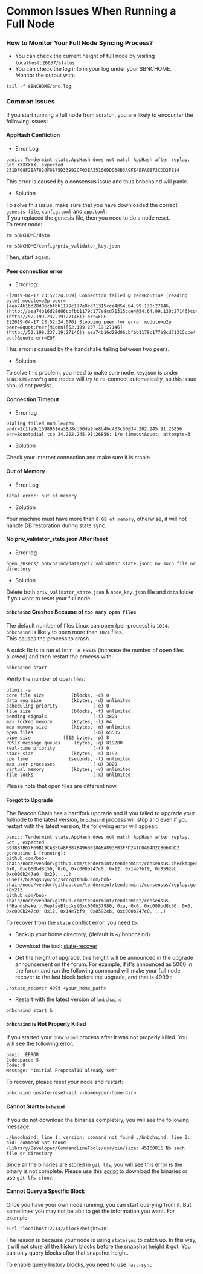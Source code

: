 # Common Issues When Running a Full Node

### How to Monitor Your Full Node Syncing Process?

* You can check the current height of full node by visiting `localhost:26657/status`
* You can check the log info in your log under your $BNCHOME.<br/>
Monitor the output with:
```
tail -f $BNCHOME/bnc.log
```
### Common Issues

If you start running a full node from scratch, you are likely to encounter the following issues:

#### AppHash Confliction

* Error Log
```
panic: Tendermint state.AppHash does not match AppHash after replay. Got XXXXXXX, expected 251DF08F2BA7824F0875D33992CF03EA35106DDD34B3A9FE4EFA0B73CDD2FE14
```
This error is caused by a consensus issue and thus bnbchaind will panic.

* Solution

To solve this issue, make sure that you have downloaded the correct `genesis file`, `config.toml` and `app.toml`.<br/>
If you replaced the genesis file, then you need to do a node reset.<br/>
To reset node:
```
rm $BNCHOME/data

rm $BNCHOME/config/priv_validator_key.json
```
Then, start again.

#### Peer connection error

* Error log:
```
E[2019-04-17|23:52:24.069] Connection failed @ recvRoutine (reading byte) module=p2p peer=[aea74b16d28d06cbfbb1179c177e8cd71315cce4@54.64.99.130:27146](http://aea74b16d28d06cbfbb1179c177e8cd71315cce4@54.64.99.130:27146)conn=MConn{[52.199.237.19:27146](http://52.199.237.19:27146)} err=EOF
E[2019-04-17|23:52:24.070] Stopping peer for error module=p2p peer=&quot;Peer{MConn{[52.199.237.19:27146](http://52.199.237.19:27146)} aea74b16d28d06cbfbb1179c177e8cd71315cce4 out}&quot; err=EOF
```

This error is caused by the handshake failing between two peers.

* Solution

To solve this problem, you need to make sure node_key.json is under `$BNCHOME/config` and nodes will try to re-connect automatically, so this issue should not persist.

#### Connection Timeout

* Error log
```
Dialing failed module=pex addr=2c1fa9c1698961da38d8cd50da9fe8b4bc433c50@34.202.245.91:26856 err=&quot;dial tcp 34.202.245.91:26856: i/o timeout&quot; attempts=3
```

* Solution

Check your internet connection and make sure it is stable.

#### Out of Memory

* Error Log
```
fatal error: out of memory
```

* Solution

Your machine must have more than `8 GB of memory`, otherwise, it will not handle DB restoration during state sync.

#### No priv_validator_state.json After Reset

* Error log
```
open /Users/.bnbchaind/data/priv_validator_state.json: no such file or directory
```
* Solution

Delete both `priv_validator_state.json` & `node_key.json` file and `data` folder if you want to reset your full node.

#### `bnbchaind` Crashes Because of `too many open files`

The default number of files Linux can open (per-process) is `1024`.<br/>
`bnbchaind` is likely to open more than `1024` files.<br/>
This causes the process to crash.<br/>

A quick fix is to run `ulimit -n 65535` (increase the number of open files allowed) and then restart the process with:
```
bnbchaind start
```

Verify the number of open files:
```
ulimit -a
core file size          (blocks, -c) 0
data seg size           (kbytes, -d) unlimited
scheduling priority             (-e) 0
file size               (blocks, -f) unlimited
pending signals                 (-i) 3829
max locked memory       (kbytes, -l) 64
max memory size         (kbytes, -m) unlimited
open files                      (-n) 65535
pipe size            (512 bytes, -p) 8
POSIX message queues     (bytes, -q) 819200
real-time priority              (-r) 0
stack size              (kbytes, -s) 8192
cpu time               (seconds, -t) unlimited
max user processes              (-u) 3829
virtual memory          (kbytes, -v) unlimited
file locks                      (-x) unlimited
```
Please note that open files are different now.


#### Forgot to Upgrade

The Beacon Chain has a hardfork upgrade and if you failed to upgrade your fullnode to the latest version, `bnbchaind` process will stop and even if you restart with the latest version, the following error will appear:
```
panic: Tendermint state.AppHash does not match AppHash after replay. Got , expected 393887B67F69B19CAB5C48FB87B4966018ABA893FB3FFD241C0A94D2C8668DD2
goroutine 1 [running]:
github.com/bnb-chain/node/vendor/github.com/tendermint/tendermint/consensus.checkAppHash(0xa, 0x0, 0xc000bd8c56, 0x6, 0xc000b247c0, 0x12, 0x14e7bf9, 0x8592eb, 0xc000b247e0, 0x20, ...)
/Users/huangsuyu/go/src/github.com/bnb-chain/node/vendor/github.com/tendermint/tendermint/consensus/replay.go:464 +0x213
github.com/bnb-chain/node/vendor/github.com/tendermint/tendermint/consensus.(*Handshaker).ReplayBlocks(0xc000b37980, 0xa, 0x0, 0xc000bd8c56, 0x6, 0xc000b247c0, 0x12, 0x14e7bf9, 0x8592eb, 0xc000b247e0, ...)
```

To recover from the `state` conflict error, you need to:

* Backup your home directory,  (default is ~/.bnbchaind)

* Download the tool: [state-recover](https://github.com/bnb-chain/node-binary/tree/master/tools/recover)

* Get the height of upgrade, this height will be announced in the upgrade announcement on the forum.  For example, if it's announced as 5000 in the forum and run the following command will make your full node recover to the last block before the upgrade, and that is 4999 :
```
./state_recover 4999 <your_home_path>
```

* Restart with the latest version of `bnbchaind`

```
bnbchaind start &
```

#### `bnbchaind` is Not Properly Killed

If you started your `bnbchaind` process after it was not properly killed. You will see the following error:
```
panic: ERROR:
Codespace: 5
Code: 9
Message: "Initial ProposalID already set"
```
To recover, please reset your node and restart:
```
bnbchaind unsafe-reset-all --home<your-home-dir>
```

#### Cannot Start `bnbchaind`

If you do not download the binaries completely, you will see the following message:
```
./bnbchaind: line 1: version: command not found ./bnbchaind: line 2: oid: command not found /Library/Developer/CommandLineTools/usr/bin/size: 45160816 No such file or directory
```

Since all the binaries are stored in `git lfs`, you will see this error is the binary is not complete. Please use this [script](https://github.com/bnb-chain/node-binary/blob/master/install.sh) to download the binaries or use `git lfs clone`.

#### Cannot Query a Specific Block

Once you have your own node running, you can start querying from it. But sometimes you may not be ablt to get the information you want. For example:
```
curl 'localhost:27147/block?height=10'
```

The reason is because your node is using `statesync` to catch up. In this way, it will not store all the history blocks before the snapshot height it got. You can only query blocks after that snapshot height.

To enable query history blocks, you need to use `fast-sync`